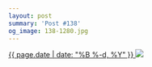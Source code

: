 ```yaml
---
layout: post
summary: 'Post #138'
og_image: 138-1280.jpg
---
```


<p>
 <time>
  <a href="/138">
   {{ page.date | date: "%B %-d, %Y" }}
  </a>
 </time>
 <a href="/138">
  <img data-taken="11/7/2013" sizes="(min-width: 700px) 50vw, calc(100vw - 2rem)" src="{{ site.assets_url }}/138-640.jpg" srcset="{{ site.assets_url }}/138-1280.jpg 1280w, {{ site.assets_url }}/138-960.jpg 960w, {{ site.assets_url }}/138-640.jpg 640w, {{ site.assets_url }}/138-320.jpg 320w"/>
 </a>
</p>
